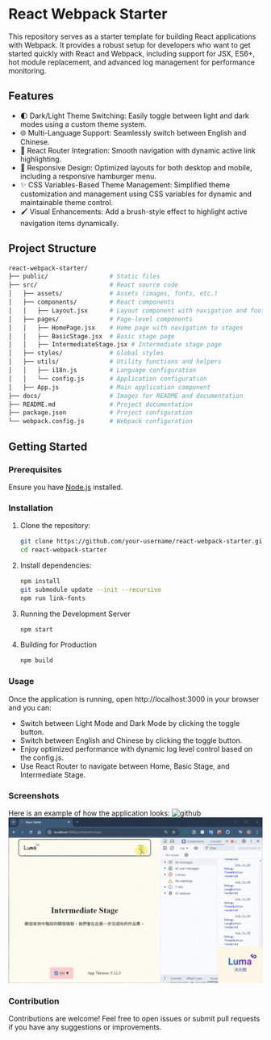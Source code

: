 # React Webpack Starter

This repository serves as a starter template for building React applications with Webpack. It provides a robust setup for developers who want to get started quickly with React and Webpack, including support for JSX, ES6+, hot module replacement, and advanced log management for performance monitoring.

## Features

- 🌓 Dark/Light Theme Switching: Easily toggle between light and dark modes using a custom theme system.
- 🌐 Multi-Language Support: Seamlessly switch between English and Chinese.
- 🧭 React Router Integration: Smooth navigation with dynamic active link highlighting.
- 📱 Responsive Design: Optimized layouts for both desktop and mobile, including a responsive hamburger menu.
- ✨ CSS Variables-Based Theme Management: Simplified theme customization and management using CSS variables for dynamic and maintainable theme control.
- 🖌️ Visual Enhancements: Add a brush-style effect to highlight active navigation items dynamically.


## Project Structure

```bash
react-webpack-starter/
├── public/                 # Static files
├── src/                    # React source code
│   ├── assets/             # Assets (images, fonts, etc.)
│   ├── components/         # React components
│   │   ├── Layout.jsx      # Layout component with navigation and footer
│   ├── pages/              # Page-level components
│   │   ├── HomePage.jsx    # Home page with navigation to stages
│   │   ├── BasicStage.jsx  # Basic stage page
│   │   ├── IntermediateStage.jsx # Intermediate stage page
│   ├── styles/             # Global styles
│   ├── utils/              # Utility functions and helpers
│   │   ├── i18n.js         # Language configuration
│   │   └── config.js       # Application configuration
│   ├── App.js              # Main application component
├── docs/                   # Images for README and documentation
├── README.md               # Project documentation
├── package.json            # Project configuration
└── webpack.config.js       # Webpack configuration
```

## Getting Started

### Prerequisites

Ensure you have [Node.js](https://nodejs.org/) installed.

### Installation

1. Clone the repository:

   ```bash
   git clone https://github.com/your-username/react-webpack-starter.git
   cd react-webpack-starter
   ```
2. Install dependencies:
   ```bash
   npm install
   git submodule update --init --recursive
   npm run link-fonts
   ```
3. Running the Development Server
   ```bash
   npm start
   ```
4. Building for Production
   ```bash
   npm build
   ```

### Usage

Once the application is running, open http://localhost:3000 in your browser and you can:

- Switch between Light Mode and Dark Mode by clicking the toggle button.
- Switch between English and Chinese by clicking the toggle button.
- Enjoy optimized performance with dynamic log level control based on the config.js.
- Use React Router to navigate between Home, Basic Stage, and Intermediate Stage.


### Screenshots

Here is an example of how the application looks:
![github](./docs/Day11.gif)
![github](./docs/Day12.gif)

### Contribution

Contributions are welcome! Feel free to open issues or submit pull requests if you have any suggestions or improvements.

